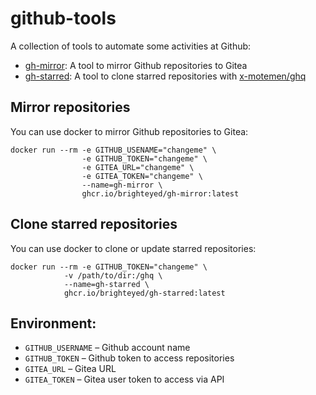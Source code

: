 # github-tools

A collection of tools to automate some activities at Github:
  * [gh-mirror](#mirror-repositories): A tool to mirror Github repositories to Gitea
  * [gh-starred](#clone-starred-repositories): A tool to clone starred repositories with [x-motemen/ghq](https://github.com/x-motemen/ghq)
  
## Mirror repositories
You can use docker to mirror Github repositories to Gitea:
```
docker run --rm -e GITHUB_USENAME="changeme" \
                -e GITHUB_TOKEN="changeme" \
                -e GITEA_URL="changeme" \
                -e GITEA_TOKEN="changeme" \
                --name=gh-mirror \
                ghcr.io/brighteyed/gh-mirror:latest
```

## Clone starred repositories

You can use docker to clone or update starred repositories:
```
docker run --rm -e GITHUB_TOKEN="changeme" \
            -v /path/to/dir:/ghq \
            --name=gh-starred \
            ghcr.io/brighteyed/gh-starred:latest
```

## Environment:
  * `GITHUB_USERNAME` – Github account name
  * `GITHUB_TOKEN` – Github token to access repositories
  * `GITEA_URL` – Gitea URL
  * `GITEA_TOKEN` – Gitea user token to access via API
